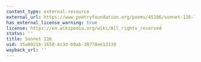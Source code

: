 ```yaml
---
content_type: external-resource
external_url: https://www.poetryfoundation.org/poems/45106/sonnet-116-let-me-not-to-the-marriage-of-true-minds
has_external_license_warning: true
license: https://en.wikipedia.org/wiki/All_rights_reserved
status: ''
title: Sonnet 116
uid: 35a0021b-1658-4c3d-b9ab-38778ee12139
wayback_url: ''
---
```

